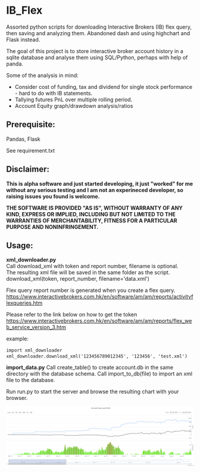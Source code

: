# IB_Flex
Assorted python scripts for downloading Interactive Brokers (IB) flex query, then saving and analyzing them. 
Abandoned dash and using highchart and Flask instead.


The goal of this project is to store interactive broker account history in a sqlite database and analyse them 
using SQL/Python, perhaps with help of panda.

Some of the analysis in mind:

- Consider cost of funding, tax and dividend for single stock performance - hard to do with IB statements.  
- Tallying futures PnL over multiple rolling period.  
- Account Equity graph/drawdown analysis/ratios  

Prerequisite:
-------------
Pandas, Flask

See requirement.txt

Disclaimer:
-----------
**This is alpha software and just started developing, it just "worked" for me without any serious testing and I 
am not an experineced developer, so raising issues you found is welcome.**

**THE SOFTWARE IS PROVIDED "AS IS", WITHOUT WARRANTY OF ANY KIND, EXPRESS OR IMPLIED, INCLUDING BUT NOT LIMITED TO 
THE WARRANTIES OF MERCHANTABILITY, FITNESS FOR A PARTICULAR PURPOSE AND NONINFRINGEMENT.**

Usage:
------
**xml_downloader.py**  
Call download_xml with token and report number, filename is optional.  
The resulting xml file will be saved in the same folder as the script.    
download_xml(token, report_number, filename='data.xml')    

Flex query report number is generated when you create a flex query.  
https://www.interactivebrokers.com.hk/en/software/am/am/reports/activityflexqueries.htm

Please refer to the link below on how to get the token
https://www.interactivebrokers.com.hk/en/software/am/am/reports/flex_web_service_version_3.htm  

example:
```
import xml_downloader
xml_downloader.download_xml('123456789012345', '123456', 'test.xml')
```
**import_data.py** 
Call create_table() to create account.db in the same directory with the database schema.
Call import_to_db(file) to import an xml file to the database.

Run run.py to start the server and browse the resulting chart with your browser.

![Sample graph](sample.png)